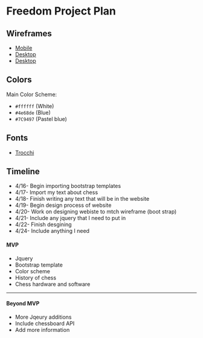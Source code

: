 # Freedom Project Plan

## Wireframes
* [Mobile](Wireframe_mobile.png)
* [Desktop](Wireframe_bigscreen1.png)
* [Desktop](Wireframe_bigscreen2.png)

## Colors
Main Color Scheme:

* `#ffffff` (White)
* `#4e68de` (Blue)
* `#7C9497` (Pastel blue)

## Fonts
* [Trocchi](https://fonts.google.com/specimen/Trocchi)

## Timeline
* 4/16- Begin importing bootstrap templates
* 4/17- Import my text about chess
* 4/18- Finish writing any text that will be in the website
* 4/19- Begin design process of website
* 4/20- Work on designing webiste to mtch wireframe (boot strap)
* 4/21- Include any jquery that I need to put in
* 4/22- Finish desgining
* 4/24- Include anything I need
#### MVP

* Jquery
* Bootstrap template
* Color scheme
* History of chess
* Chess hardware and software

---

#### Beyond MVP

* More Jqeury additions
* Include chessboard API
* Add more information
